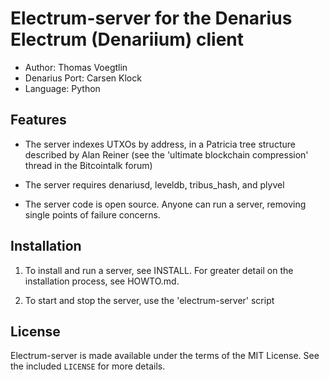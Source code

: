 Electrum-server for the Denarius Electrum (Denariium) client
=========================================

  * Author: Thomas Voegtlin
  * Denarius Port: Carsen Klock
  * Language: Python

Features
--------

  * The server indexes UTXOs by address, in a Patricia tree structure
    described by Alan Reiner (see the 'ultimate blockchain
    compression' thread in the Bitcointalk forum)

  * The server requires denariusd, leveldb, tribus_hash, and plyvel

  * The server code is open source. Anyone can run a server, removing
    single points of failure concerns.

Installation
------------

  1. To install and run a server, see INSTALL. For greater
     detail on the installation process, see HOWTO.md.

  2. To start and stop the server, use the 'electrum-server' script


License
-------

Electrum-server is made available under the terms of the MIT License.
See the included `LICENSE` for more details.
